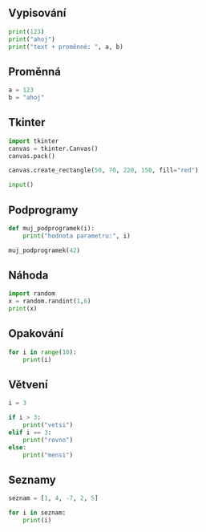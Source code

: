 ## Vypisování

```python
print(123)
print("ahoj")
print("text + proměnné: ", a, b)
```

## Proměnná

```python
a = 123
b = "ahoj"
```

## Tkinter

```python
import tkinter
canvas = tkinter.Canvas()
canvas.pack()

canvas.create_rectangle(50, 70, 220, 150, fill="red")

input()
```

## Podprogramy

```python
def muj_podprogramek(i):
    print("hodnota parametru:", i)

muj_podprogramek(42)
```

## Náhoda

```python
import random
x = random.randint(1,6)
print(x)
```

## Opakování

```python
for i in range(10):
    print(i)
```

## Větvení

```python
i = 3

if i > 3:
    print("vetsi")
elif i == 3:
    print("rovno")
else:
    print("mensi")
```

## Seznamy 

```python
seznam = [1, 4, -7, 2, 5]

for i in seznam:
    print(i)
```
